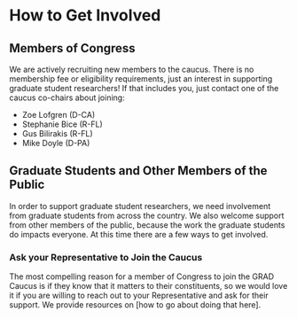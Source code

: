 # How to Get Involved

## Members of Congress
We are actively recruiting new members to the caucus. There is no membership fee or eligibility requirements, just an interest in supporting graduate student researchers! If that includes you, just contact one of the caucus co-chairs about joining:

- Zoe Lofgren (D-CA)
- Stephanie Bice (R-FL)
- Gus Bilirakis (R-FL)
- Mike Doyle (D-PA)

## Graduate Students and Other Members of the Public
In order to support graduate student researchers, we need involvement from graduate students from across the country. We also welcome support from other members of the public, because the work the graduate students do impacts everyone. At this time there are a few ways to get involved.

### Ask your Representative to Join the Caucus
The most compelling reason for a member of Congress to join the GRAD Caucus is if they know that it matters to their constituents, so we would love it if you are willing to reach out to your Representative and ask for their support. We provide resources on [how to go about doing that here].
